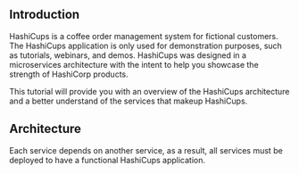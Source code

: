 ## Introduction 

HashiCups is a coffee order management system for fictional customers. 
The HashiCups application is only used for demonstration purposes, such as tutorials, webinars, and demos.
HashiCups was designed in a microservices architecture with the intent to help you showcase the strength of HashiCorp products.

This tutorial will provide you with an overview of the HashiCups architecture and a better understand of the services that makeup HashiCups.


## Architecture

Each service depends on another service, as a result, all services must be deployed to have a functional HashiCups application.